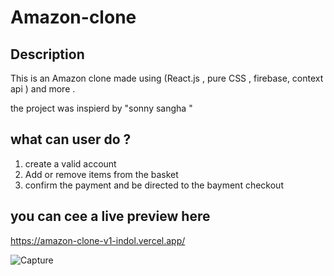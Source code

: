 # Amazon-clone 

## Description 
This is an Amazon clone made using (React.js , pure CSS , firebase, context api ) and more .

the project was inspierd by "sonny sangha "

## what can user do ? 
1. create a valid account 
2. Add or remove items from the basket 
3. confirm the payment and be directed to the bayment checkout 


## you can cee a live preview here 

https://amazon-clone-v1-indol.vercel.app/


![Capture](https://user-images.githubusercontent.com/80011249/167414851-b475c388-f059-4f18-bb34-42fcdd21514f.PNG)

